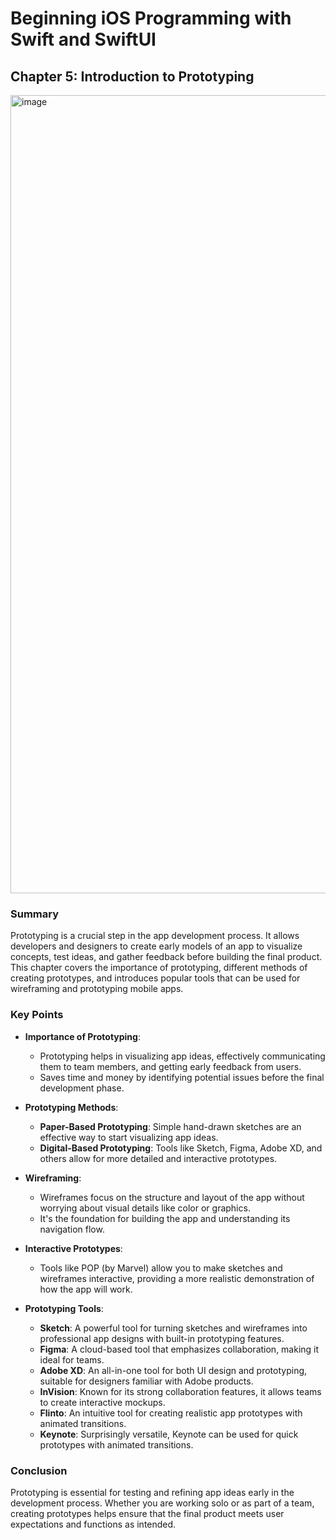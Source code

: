 # Beginning iOS Programming with Swift and SwiftUI

## Chapter 5: Introduction to Prototyping

<img width="1277" alt="image" src="https://github.com/user-attachments/assets/db217d68-e4e0-4065-84be-b5287dfb6275">

### Summary
Prototyping is a crucial step in the app development process. It allows developers and designers to create early models of an app to visualize concepts, test ideas, and gather feedback before building the final product. This chapter covers the importance of prototyping, different methods of creating prototypes, and introduces popular tools that can be used for wireframing and prototyping mobile apps.

### Key Points
- **Importance of Prototyping**: 
  - Prototyping helps in visualizing app ideas, effectively communicating them to team members, and getting early feedback from users.
  - Saves time and money by identifying potential issues before the final development phase.

- **Prototyping Methods**: 
  - **Paper-Based Prototyping**: Simple hand-drawn sketches are an effective way to start visualizing app ideas.
  - **Digital-Based Prototyping**: Tools like Sketch, Figma, Adobe XD, and others allow for more detailed and interactive prototypes.

- **Wireframing**: 
  - Wireframes focus on the structure and layout of the app without worrying about visual details like color or graphics.
  - It's the foundation for building the app and understanding its navigation flow.

- **Interactive Prototypes**: 
  - Tools like POP (by Marvel) allow you to make sketches and wireframes interactive, providing a more realistic demonstration of how the app will work.

- **Prototyping Tools**:
  - **Sketch**: A powerful tool for turning sketches and wireframes into professional app designs with built-in prototyping features.
  - **Figma**: A cloud-based tool that emphasizes collaboration, making it ideal for teams.
  - **Adobe XD**: An all-in-one tool for both UI design and prototyping, suitable for designers familiar with Adobe products.
  - **InVision**: Known for its strong collaboration features, it allows teams to create interactive mockups.
  - **Flinto**: An intuitive tool for creating realistic app prototypes with animated transitions.
  - **Keynote**: Surprisingly versatile, Keynote can be used for quick prototypes with animated transitions.

### Conclusion
Prototyping is essential for testing and refining app ideas early in the development process. Whether you are working solo or as part of a team, creating prototypes helps ensure that the final product meets user expectations and functions as intended.
